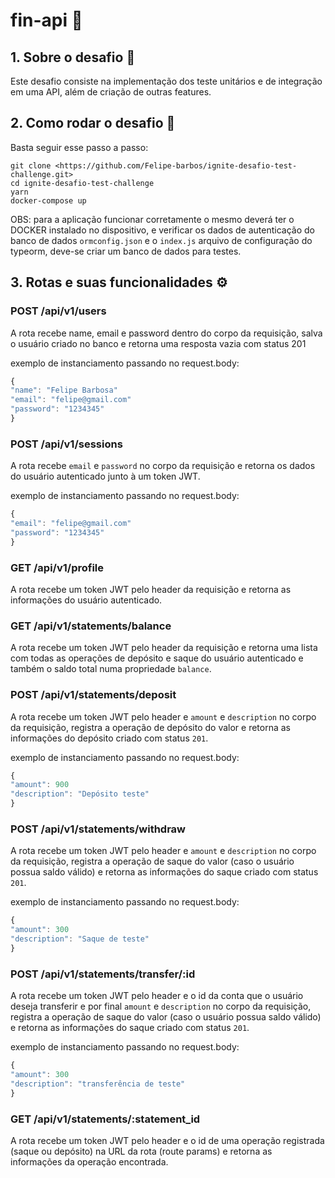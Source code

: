 # fin-api 🚀

## 1. Sobre o desafio 📄

Este desafio consiste na implementação dos teste unitários e de integração em uma API, além de criação de outras features.

## 2. Como rodar o desafio 🔧

Basta seguir esse passo a passo:

```
git clone <https://github.com/Felipe-barbos/ignite-desafio-test-challenge.git>
cd ignite-desafio-test-challenge
yarn
docker-compose up
```

OBS: para a aplicação funcionar corretamente o mesmo deverá ter o DOCKER instalado no dispositivo, 
e verificar os dados de autenticação do banco de dados ```ormconfig.json``` e o ```index.js```  arquivo de configuração do typeorm, deve-se criar um banco de 
dados para testes.

## 3. Rotas e suas funcionalidades ⚙️

### POST /api/v1/users

A rota recebe name, email e password dentro do corpo da requisição, salva o usuário criado no banco e retorna uma resposta vazia com status 201

exemplo de instanciamento passando no request.body:
```js 
{
"name": "Felipe Barbosa"
"email": "felipe@gmail.com"
"password": "1234345"
}

```

### POST /api/v1/sessions

A rota recebe `email` e `password` no corpo da requisição e retorna os dados do usuário autenticado junto à um token JWT.

exemplo de instanciamento passando no request.body:
```js 
{
"email": "felipe@gmail.com"
"password": "1234345"
}

```

### GET /api/v1/profile

A rota recebe um token JWT pelo header da requisição e retorna as informações do usuário autenticado.

### GET /api/v1/statements/balance

A rota recebe um token JWT pelo header da requisição e retorna uma lista com todas as operações de depósito e saque do usuário autenticado e também o saldo total numa propriedade `balance`.

### POST /api/v1/statements/deposit

A rota recebe um token JWT pelo header e `amount` e `description` no corpo da requisição, registra a operação de depósito do valor e retorna as informações do depósito criado com status `201`.

exemplo de instanciamento passando no request.body:
```js 
{
"amount": 900
"description": "Depósito teste"
}

```

### POST /api/v1/statements/withdraw

A rota recebe um token JWT pelo header e `amount` e `description` no corpo da requisição, registra a operação de saque do valor (caso o usuário possua saldo válido) e retorna as informações do saque criado com status `201`. 

exemplo de instanciamento passando no request.body:
```js 
{
"amount": 300
"description": "Saque de teste"
}

```

### POST /api/v1/statements/transfer/:id

A rota recebe um token JWT pelo header e o id da conta que o usuário deseja transferir e por final `amount` e `description` no corpo da requisição, registra a operação de saque do valor (caso o usuário possua saldo válido) e retorna as informações do saque criado com status `201`. 

exemplo de instanciamento passando no request.body:
```js 
{
"amount": 300
"description": "transferência de teste"
}

```

### GET /api/v1/statements/:statement_id

A rota recebe um token JWT pelo header e o id de uma operação registrada (saque ou depósito) na URL da rota (route params) e retorna as informações da operação encontrada.






